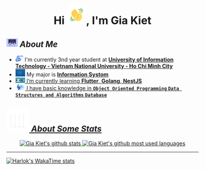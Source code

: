 <h1 align="center">Hi <img src="./asset/Hello.gif" width="50"></img>, I'm Gia Kiet</h1>

## <img src="./asset/developers-gif-showcase.gif" width="30"> **_About Me_**

- <img src="./asset/Logo_UIT_updated.jpg" width="20"> I'm currently 3nd year student at **[University of Information Technology - Vietnam National University - Ho Chi Minh City](https://www.uit.edu.vn/)**
- <img src="./asset/Ekwj.gif" width="25"> My major is **[Information Systom](https://httt.uit.edu.vn/)**   <a href="https://httt.uit.edu.vn/" target="blank">
- <img src="./asset/GrossSphericalFulmar-max-1mb.gif" width="25"> I’m currently learning **Flutter**, **Golang**, **NestJS**
- <img src="./asset/68747470733a2f2f6d69726f2e6d656469756d2e636f6d2f6d61782f323830302f312a4255376630324c655165454c7a747178613865436d772e676966.gif" width="25"> I have basic knowledge in **`Object Oriented Programming` `Data Structures and Algorithms` `Database`**

## <img src="./asset/Stats.gif" width="60"> **_About Some Stats_**

<div align="center">
<img align="top" width="48%" src="https://github-readme-stats.vercel.app/api?username=KietGia22&show_icons=true&theme=highcontrast" alt="Gia Kiet's github stats" title="My statistics"/>
<img align="top" width="40%" src="https://github-readme-stats.vercel.app/api/wakatime?username=KietGia22" alt="Gia Kiet's github most used languages" title="My most used languages"/>
</div>

---
[![Harlok's WakaTime stats](https://github-readme-stats.vercel.app/api/wakatime?username=KietGia22)](https://github.com/anuraghazra/github-readme-stats)

